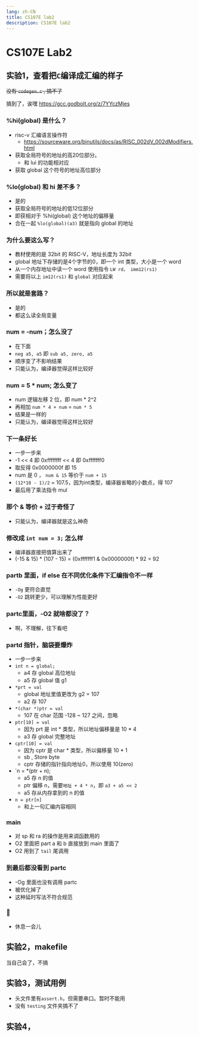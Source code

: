 ```yaml
---
lang: zh-CN
title: CS107E lab2
description: CS107E lab2
---
```


# CS107E Lab2

## 实验1，查看把`C`编译成汇编的样子

~~没有 `codegen.c` , 搞不了~~

搞到了，诶嘿 https://gcc.godbolt.org/z/7YYczMjes

### %hi(global) 是什么？

- risc-v 汇编语言操作符
  - https://sourceware.org/binutils/docs/as/RISC_002dV_002dModifiers.html
- 获取全局符号的地址的高20位部分。
  - 和 lui 的功能相对应
- 获取 global 这个符号的地址高位部分

### %lo(global) 和 hi 差不多？

- 是的
- 获取全局符号的地址的低12位部分
- 即获相对于 %hi(global) 这个地址的偏移量
- 合在一起 `%lo(global)(a3)` 就是指向 global 的地址

### 为什么要这么写？

- 教材使用的是 32bit 的 RISC-V，地址长度为 32bit
- global 地址下存储的是4个字节的0，即一个 int 类型，大小是一个 word
- 从一个内存地址中读一个 word 使用指令 `LW rd， imm12(rs1)`
- 需要将以上 `im12(rs1)` 和 `global` 对应起来

### 所以就是套路？

- 是的
- 都这么读全局变量

### num = -num；怎么没了

- 在下面
- `neg a5, a5` 即 `sub a5, zero, a5`
- 顺序变了不影响结果
- 只能认为，编译器觉得这样比较好

### num = 5 * num; 怎么变了

- num 逻辑左移 2 位，即 num * 2^2
- 再相加 `num * 4 + num` = `num * 5`
- 结果是一样的
- 只能认为，编译器觉得这样比较好

### 下一条好长

- 一步一步来
- -1 << 4 即 0xffffffff << 4 即 0xfffffff0
- 取反得 0x0000000f 即 15
- num 是 0 ， `num & 15` 等价于 `num + 15`
- `(12*18 - 1)/2` = 107.5，因为int类型，编译器省略的小数点，得 107
- 最后用了乘法指令 mul

### 那个 & 等价 + 过于奇怪了

- 只能认为，编译器就是这么神奇

### 修改成 `int num = 3;` 怎么样

- 编译器直接把值算出来了
- (-15 & 15) * (107 - 15) = (0xfffffff1 & 0x0000000f) * 92 = 92

### partb 里面，if else 在不同优化条件下汇编指令不一样

- `-Og` 更符合直觉
- `-O2` 跳转更少，可以理解为性能更好

### partc里面，-O2 就啥都没了？

- 啊，不理解，往下看吧

### partd 指针，脑袋要爆炸

- 一步一步来
- `int n = global;`
  - a4 存 global 高位地址
  - a5 存 global 值 g1
- `*prt = val`
  - global 地址里值更改为 g2 = 107
  - a2 存 107
- `*(char *)ptr = val`
  - 107 在 char 范围 -128 ~ 127 之间，忽略
- `ptr[10] = val`
  - 因为 prt 是 int * 类型，所以地址偏移量是 10 * 4
  - a3 存 global 完整地址
- `cptr[10] = val`
  - 因为 cptr 是 char * 类型，所以偏移量 10 * 1
  - sb , Store byte
  - cptr 存储的指针指向地址0，所以使用 10(zero)
- `n = *(ptr + n);
  - a5 存 n 的值
  - ptr 偏移 n，需要`地址 + 4 * n`，即 `a3 + a5 << 2`
  - a5 存从内存拿到的 n 的值
- `n = ptr[n]`
  - 和上一句汇编内容相同

### main

- 对 sp 和 ra 的操作是用来调函数用的
- O2 里面把 part a 和 b 直接放到 main 里面了
- O2 用到了 `tail` 尾调用

### 到最后都没看到 partc

- -Og 里面也没有调用 partc
- 被优化掉了
- 这种延时写法不符合规范

### 🤯

- 休息一会儿

## 实验2，makefile

当自己会了，不搞

## 实验3，测试用例

- 头文件里有`assert.h`，但需要串口。暂时不能用
- 没有 `testing` 文件夹搞不了

## 实验4，